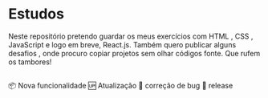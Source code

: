 # Estudos
 Neste repositório pretendo guardar os meus exercícios  com HTML , CSS , JavaScript e logo em breve,  React.js.  Também quero publicar alguns desafios , onde procuro copiar projetos sem olhar códigos fonte. Que  rufem os tambores!
##
📦 Nova funcionalidade
🆙 Atualização
💓 correção de bug
🏁 release
